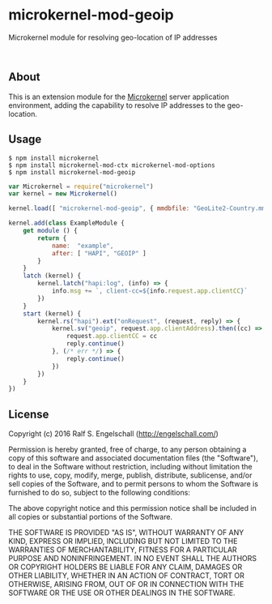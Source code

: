 
microkernel-mod-geoip
=====================

Microkernel module for resolving geo-location of IP addresses

<p/>
<img src="https://nodei.co/npm/microkernel-mod-geoip.png?downloads=true&stars=true" alt=""/>

<p/>
<img src="https://david-dm.org/rse/microkernel-mod-geoip.png" alt=""/>

About
-----

This is an extension module for the
[Microkernel](http://github.com/rse/microkernel) server
application environment, adding the capability to resolve
IP addresses to the geo-location.

Usage
-----

```shell
$ npm install microkernel
$ npm install microkernel-mod-ctx microkernel-mod-options
$ npm install microkernel-mod-geoip
```

```js
var Microkernel = require("microkernel")
var kernel = new Microkernel()

kernel.load([ "microkernel-mod-geoip", { mmdbfile: "GeoLite2-Country.mmdb" } ])

kernel.add(class ExampleModule {
    get module () {
        return {
            name:  "example",
            after: [ "HAPI", "GEOIP" ]
        }
    }
    latch (kernel) {
        kernel.latch("hapi:log", (info) => {
            info.msg += `, client-cc=${info.request.app.clientCC}`
        })
    }
    start (kernel) {
        kernel.rs("hapi").ext("onRequest", (request, reply) => {
            kernel.sv("geoip", request.app.clientAddress).then((cc) => {
                request.app.clientCC = cc
                reply.continue()
            }, (/* err */) => {
                reply.continue()
            })
        })
    }
})
```

License
-------

Copyright (c) 2016 Ralf S. Engelschall (http://engelschall.com/)

Permission is hereby granted, free of charge, to any person obtaining
a copy of this software and associated documentation files (the
"Software"), to deal in the Software without restriction, including
without limitation the rights to use, copy, modify, merge, publish,
distribute, sublicense, and/or sell copies of the Software, and to
permit persons to whom the Software is furnished to do so, subject to
the following conditions:

The above copyright notice and this permission notice shall be included
in all copies or substantial portions of the Software.

THE SOFTWARE IS PROVIDED "AS IS", WITHOUT WARRANTY OF ANY KIND,
EXPRESS OR IMPLIED, INCLUDING BUT NOT LIMITED TO THE WARRANTIES OF
MERCHANTABILITY, FITNESS FOR A PARTICULAR PURPOSE AND NONINFRINGEMENT.
IN NO EVENT SHALL THE AUTHORS OR COPYRIGHT HOLDERS BE LIABLE FOR ANY
CLAIM, DAMAGES OR OTHER LIABILITY, WHETHER IN AN ACTION OF CONTRACT,
TORT OR OTHERWISE, ARISING FROM, OUT OF OR IN CONNECTION WITH THE
SOFTWARE OR THE USE OR OTHER DEALINGS IN THE SOFTWARE.

